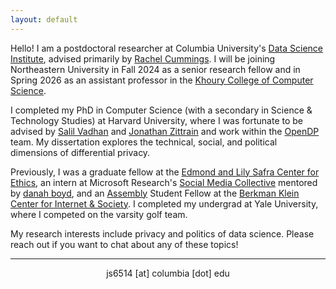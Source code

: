 ```yaml
---
layout: default
---
```


<!-- > **_Update:_** Text here -->

<!-- <img class="profile-custom" src="profile.png"> -->

Hello! I am a postdoctoral researcher at Columbia University's [Data Science Institute](https://datascience.columbia.edu/), advised primarily by [Rachel Cummings](https://rachelcummings.com/). I will be joining Northeastern University in Fall 2024 as a senior research fellow and in Spring 2026 as an assistant professor in the [Khoury College of Computer Science](https://www.khoury.northeastern.edu/). 
 
I completed my PhD in Computer Science (with a secondary in Science & Technology Studies) at Harvard University, where I was fortunate to be advised by [Salil Vadhan](https://salil.seas.harvard.edu/) and [Jonathan Zittrain](https://hls.harvard.edu/faculty/jonathan-l-zittrain/) and work within the [OpenDP](https://opendp.org/) team. My dissertation explores the technical, social, and political dimensions of differential privacy.
 
Previously, I was a graduate fellow at the [Edmond and Lily Safra Center for Ethics](https://ethics.harvard.edu/), an intern at Microsoft Research's [Social Media Collective](https://socialmediacollective.org/) mentored by [danah boyd](http://www.danah.org/), and an [Assembly](https://www.bkmla.org/) Student Fellow at the [Berkman Klein Center for Internet & Society](https://cyber.harvard.edu/). I completed my undergrad at Yale University, where I competed on the varsity golf team. <i class="em em-woman-golfing" aria-role="presentation" aria-label="GOLF"></i>
 
My research interests include privacy and politics of data science. Please reach out if you want to chat about any of these topics!

<hr>
<p align="center"><i class="fas fa-envelope"></i> js6514 [at] columbia [dot] edu <br/>

